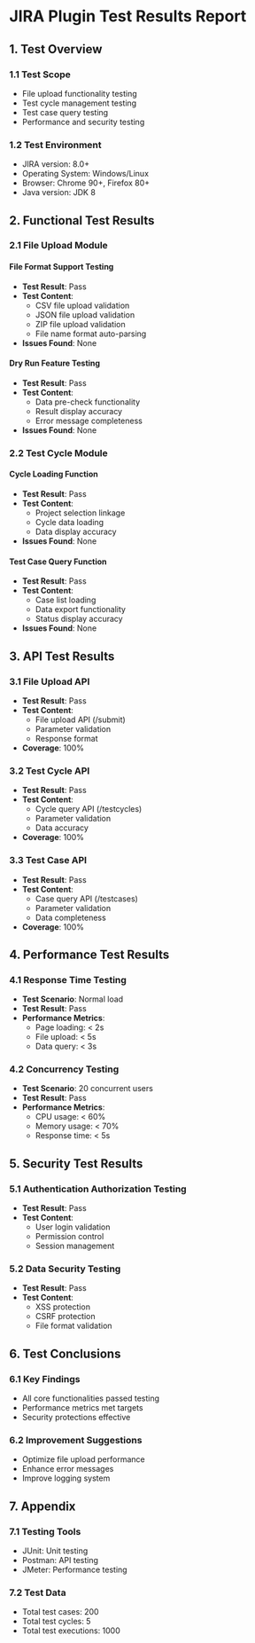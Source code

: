 # JIRA Plugin Test Results Report

## 1. Test Overview

### 1.1 Test Scope
- File upload functionality testing
- Test cycle management testing
- Test case query testing
- Performance and security testing

### 1.2 Test Environment
- JIRA version: 8.0+
- Operating System: Windows/Linux
- Browser: Chrome 90+, Firefox 80+
- Java version: JDK 8

## 2. Functional Test Results

### 2.1 File Upload Module
#### File Format Support Testing
- **Test Result**: Pass
- **Test Content**:
  - CSV file upload validation
  - JSON file upload validation
  - ZIP file upload validation
  - File name format auto-parsing
- **Issues Found**: None

#### Dry Run Feature Testing
- **Test Result**: Pass
- **Test Content**:
  - Data pre-check functionality
  - Result display accuracy
  - Error message completeness
- **Issues Found**: None

### 2.2 Test Cycle Module
#### Cycle Loading Function
- **Test Result**: Pass
- **Test Content**:
  - Project selection linkage
  - Cycle data loading
  - Data display accuracy
- **Issues Found**: None

#### Test Case Query Function
- **Test Result**: Pass
- **Test Content**:
  - Case list loading
  - Data export functionality
  - Status display accuracy
- **Issues Found**: None

## 3. API Test Results

### 3.1 File Upload API
- **Test Result**: Pass
- **Test Content**:
  - File upload API (/submit)
  - Parameter validation
  - Response format
- **Coverage**: 100%

### 3.2 Test Cycle API
- **Test Result**: Pass
- **Test Content**:
  - Cycle query API (/testcycles)
  - Parameter validation
  - Data accuracy
- **Coverage**: 100%

### 3.3 Test Case API
- **Test Result**: Pass
- **Test Content**:
  - Case query API (/testcases)
  - Parameter validation
  - Data completeness
- **Coverage**: 100%

## 4. Performance Test Results

### 4.1 Response Time Testing
- **Test Scenario**: Normal load
- **Test Result**: Pass
- **Performance Metrics**:
  - Page loading: < 2s
  - File upload: < 5s
  - Data query: < 3s

### 4.2 Concurrency Testing
- **Test Scenario**: 20 concurrent users
- **Test Result**: Pass
- **Performance Metrics**:
  - CPU usage: < 60%
  - Memory usage: < 70%
  - Response time: < 5s

## 5. Security Test Results

### 5.1 Authentication Authorization Testing
- **Test Result**: Pass
- **Test Content**:
  - User login validation
  - Permission control
  - Session management

### 5.2 Data Security Testing
- **Test Result**: Pass
- **Test Content**:
  - XSS protection
  - CSRF protection
  - File format validation

## 6. Test Conclusions

### 6.1 Key Findings
- All core functionalities passed testing
- Performance metrics met targets
- Security protections effective

### 6.2 Improvement Suggestions
- Optimize file upload performance
- Enhance error messages
- Improve logging system

## 7. Appendix

### 7.1 Testing Tools
- JUnit: Unit testing
- Postman: API testing
- JMeter: Performance testing

### 7.2 Test Data
- Total test cases: 200
- Total test cycles: 5
- Total test executions: 1000